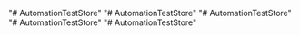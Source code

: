 "# AutomationTestStore" 
"# AutomationTestStore" 
"# AutomationTestStore" 
"# AutomationTestStore" 
"# AutomationTestStore" 
